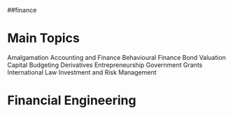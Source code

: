 ##finance


# Main Topics  

Amalgamation
Accounting and Finance
Behavioural Finance
Bond Valuation
Capital Budgeting
Derivatives
Entrepreneurship
Government Grants
International Law
Investment and Risk Management



# Financial Engineering
